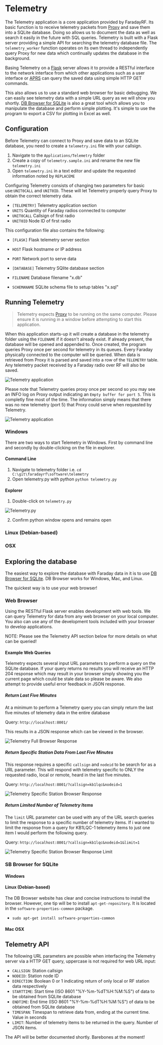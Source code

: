 # Telemetry
The Telemetry application is a core application provided by FaradayRF. Its basic function is to receive telemetry packets from [Proxy](../../proxy) and save them into a SQLite database. Doing so allows us to document the data as well as search it easily in the future with SQL queries. Telemetry is built with a Flask server providing a simple API for searching the telemetry database file. The `telemetry_worker` function operates on its own thread to independently query Proxy for new data which continually updates the database in the background.

Basing Telemetry on a [Flask](http://flask.pocoo.org/) server allows it to provide a RESTful interface to the network interface from which other applications such as a user interface or [APRS](../aprs) can query the saved data using simple HTTP GET commands.

This also allows us to use a standard web browser for basic debugging. We can easily see telemetry data with a simple URL query as we will show you shortly. [DB Browser for SQLite](http://sqlitebrowser.org/) is also a great tool which allows you to manipulate the database and perform simple plotting. It's simple to use the program to export a CSV for plotting in Excel as well.

## Configuration
 
Before Telemetry can connect to Proxy and save data to an SQLite database, you need to create a `telemetry.ini` file with your callsign.
 
 1. Navigate to the `Applications/Telemetry` folder
 2. Create a copy of `telemetry.sample.ini` and rename the new file `telemetry.ini`
 3. Open `telemetry.ini` in a text editor and update the requested information noted by `REPLACEME`
 
Configuring Telemetry consists of changing two parameters for basic use:`UNIT0CALL` and `UNIT0ID`. These will let Telemetry properly query Proxy to obtain the correct telemetry data. 
 
* `[TELEMETRY]` Telemetry application section
 * `UNITS` Quantity of Faraday radios connected to computer
 * `UNIT0CALL` Callsign of first radio
 * `UNIT0ID` Node ID of first radio

This configuration file also contains the following:

* `[FLASK]` Flask telemetry server section
 * `HOST` Flask hostname or IP address
 * `PORT` Network port to serve data

* `[DATABASE]` Telemetry SQlite database section
 * `FILENAME` Database filename "x.db"
 * `SCHEMANAME` SQLite schema file to setup tables "x.sql"

## Running Telemetry

> Telemetry expects [Proxy](../proxy) to be running on the same computer. Please ensure it is running in a window before attempting to start this application.

When this application starts-up it will create a database in the telemetry folder using the `FILENAME` if it doesn't already exist. If already present, the database will be opened and appended to. Once created, the program queries Proxy once per second for telemetry in its queues. Every Faraday physically connected to the computer will be queried. When data is retrieved from Proxy it is parsed and saved into a row of the `TELEMETRY` table. Any telemetry packet received by a Faraday radio over RF will also be saved.

![Telemetry application](images/telemetryoutput.png)

Please note that Telemetry queries proxy once per second so you may see an INFO log on Proxy output indicating an `Empty buffer for port 5`. This is completly fine most of the time. The information simply means that there was no new telemetry (port 5) that Proxy could serve when requested by Telemetry.

![Telemetry application](images/telemetryproxyoutput.png)

### Windows

There are two ways to start Telemetry in Windows. First by command line and secondly by double-clicking on the file in explorer.

#### Command Line
1. Navigate to telemetry folder i.e. `cd C:\git\faradayrf\software\telemetry`
2. Open telemetry.py with python `python telemetry.py`

#### Explorer
1. Double-click on `telemetry.py`

![Telemetry.py](images/telemetrypy.png)

2. Confirm python window opens and remains open

### Linux (Debian-based)
### OSX

## Exploring the database

The easiest way to explore the database with Faraday data in it is to use [DB Browser for SQLite](http://sqlitebrowser.org/). DB Browser works for Windows, Mac, and Linux.

The quickest way is to use your web browser!

### Web Browser

Using the RESTful Flask server enables development with web tools. We can query Telemetry for data from any web browser on your local computer. You also can use any of the development tools included with your browser to develop applications.

NOTE: Please see the Telemetry API section below for more details on what can be queried!
        
#### Example Web Queries

Telemetry expects several input URL parameters to perform a query on the SQLite database. If your query returns no results you will receive an HTTP 204 response which may result in your browser simply showing you the current page which could be stale data so please be aware. We also attempt to provide useful error feedback in JSON response.

##### Return Last Five Minutes
At a minimum to perform a Telemetry query you can simply return the last five minutes of telemetry data in the entire database

Query: `http://localhost:8001/`

This results in a JSON response which can be viewed in the browser.

![Telemetry Full Browser Response](images/WebBrowser_FullOutput.exe.png)

##### Return Specific Station Data From Last Five Minutes
This response requires a specific `callsign` and `nodeid` to be search for as a URL parameter. This will respond with telemetry specific to ONLY the requested radio, local or remote, heard in the last five minutes.

Query: `http://localhost:8001/?callsign=kb1lqc&nodeid=1`

![Telemetry Specific Station Browser Response](images/BrowserTelemetry_SpecificStation.png)

##### Return Limited Number of Telemetry Items
The `limit` URL parameter can be used with any of the URL search queries to limit the response to a specific number of telemetry items. If i wanted to limit the response from a query for KB1LQC-1 telemetry items to just one item I would perform the following query.

Query: `http://localhost:8001/?callsign=kb1lqc&nodeid=1&limit=1`

![Telemetry Specific Station Browser Response Limit](images/BrowserTelemetry_Limit.png)

### SB Browser for SQLite
#### Windows

#### Linux (Debian-based)
The DB Browser website has clear and concise instructions to install the browser. However, one tip will be to install `apt-get-repository`. It is located in the `software-properties-common` package.

 * `sudo apt-get install software-properties-common`

#### Mac OSX

## Telemetry API

The following URL parameters are possible when interfacing the Telemetry server via a HTTP GET query, uppercase is not required for web URL input:

 * `CALLSIGN`: Station callsign
 * `NODEID`: Station node ID
 * `DIRECTION`: Boolean 0 or 1 indicating return of only local or RF station data respectively
 * `STARTTIME`: Start time (ISO 8601 "%Y-%m-%dT%H:%M:%S") of data to be obtained from SQLite database
 * `ENDTIME`: End time (ISO 8601 "%Y-%m-%dT%H:%M:%S") of data to be obtained from SQLite database
 * `TIMESPAN`: Timespan to retrieve data from, ending at the current time. Value in seconds
 * `LIMIT`: Number of telemetry items to be returned in the query. Number of JSON items.
        
The API will be better documented shortly. Barebones at the moment!
